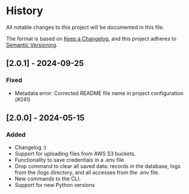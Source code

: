 # History

All notable changes to this project will be documented in this file.

The format is based on [Keep a
Changelog](https://keepachangelog.com/en/1.0.0/), and this project
adheres to [Semantic Versioning](https://semver.org/spec/v2.0.0.html).

## [2.0.1] - 2024-09-25

### Fixed
- Metadata error: Corrected README file name in project configuration (#241)

## [2.0.0] - 2024-05-15

### Added

- Changelog :)
- Support for uploading files from AWS S3 buckets.
- Functionality to save credentials in a .env file
- Drop command to clear all saved data: records in the database,
    logs from the /logs directory, and all accesses from the .env file.
- New commands to the CLI.
- Support for new Python versions
